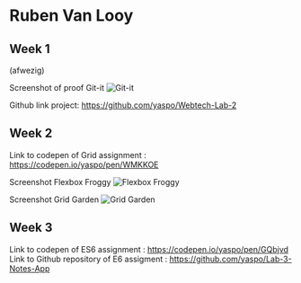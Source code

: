 # Ruben Van Looy

## Week 1

(afwezig)

Screenshot of proof Git-it
![Git-it](https://i.imgur.com/WOZxi4G.png)

Github link project: https://github.com/yaspo/Webtech-Lab-2

## Week 2

Link to codepen of Grid assignment : https://codepen.io/yaspo/pen/WMKKOE

Screenshot Flexbox Froggy
![Flexbox Froggy](https://i.imgur.com/l1ukQ5S.png)

Screenshot Grid Garden
![Grid Garden](https://i.imgur.com/52VxzoA.png)

## Week 3

Link to codepen of ES6 assignment : https://codepen.io/yaspo/pen/GQbjvd  
Link to Github repository of E6 assigment : https://github.com/yaspo/Lab-3-Notes-App